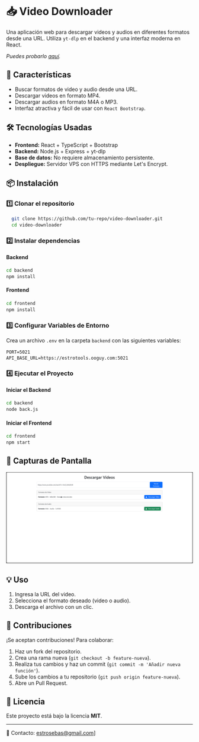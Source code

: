 # 📥 Video Downloader

Una aplicación web para descargar videos y audios en diferentes formatos desde una URL. Utiliza `yt-dlp` en el backend y una interfaz moderna en React.

*Puedes probarlo [aquí](https://estrotools.ooguy.com/).*

## 🚀 Características
- Buscar formatos de video y audio desde una URL.
- Descargar videos en formato MP4.
- Descargar audios en formato M4A o MP3.
- Interfaz atractiva y fácil de usar con `React Bootstrap`.

## 🛠️ Tecnologías Usadas
- **Frontend:** React + TypeScript + Bootstrap
- **Backend:** Node.js + Express + yt-dlp
- **Base de datos:** No requiere almacenamiento persistente.
- **Despliegue:** Servidor VPS con HTTPS mediante Let's Encrypt.

## 📦 Instalación
### 1️⃣ Clonar el repositorio
```sh
  git clone https://github.com/tu-repo/video-downloader.git
  cd video-downloader
```

### 2️⃣ Instalar dependencias
#### Backend
```sh
cd backend
npm install
```
#### Frontend
```sh
cd frontend
npm install
```

### 3️⃣ Configurar Variables de Entorno
Crea un archivo `.env` en la carpeta `backend` con las siguientes variables:
```env
PORT=5021
API_BASE_URL=https://estrotools.ooguy.com:5021
```

### 4️⃣ Ejecutar el Proyecto
#### Iniciar el Backend
```sh
cd backend
node back.js
```
#### Iniciar el Frontend
```sh
cd frontend
npm start
```

## 📸 Capturas de Pantalla
![ejemplo de vista de la pagina](imagenes/ejemplo.png)

## 💡 Uso
1. Ingresa la URL del video.
2. Selecciona el formato deseado (video o audio).
3. Descarga el archivo con un clic.

## 🤝 Contribuciones
¡Se aceptan contribuciones! Para colaborar:
1. Haz un fork del repositorio.
2. Crea una rama nueva (`git checkout -b feature-nueva`).
3. Realiza tus cambios y haz un commit (`git commit -m 'Añadir nueva función'`).
4. Sube los cambios a tu repositorio (`git push origin feature-nueva`).
5. Abre un Pull Request.

## 📜 Licencia
Este proyecto está bajo la licencia **MIT**.

---
📧 Contacto: estrosebas@gmail.com]

